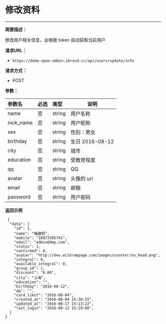  # 修改资料
 
 ****
     
**简要描述：** 

修改用户相关信息，会根据 token 自动获取当前用户

**请求URL：** 
- `https://demo-open-admin.ibrand.cc/api/users/update/info `
  
**请求方式：**
- POST 

**参数：** 

|参数名|必选|类型|说明|
|:----    |:---|:----- |-----   |
|  name  | 否 |string |  用户名称 |
|  nick_name  | 否 |string |  用户昵称 |
|  sex  | 否  |string| 性别：男女 |
|  birthday  | 否  |string| 生日 2016-08-12 |
|  city  |否  |string | 城市 |
|  education  | 否  |string| 受教育程度 |
|  qq  | 否  |string| QQ |
|  avatar  | 否  |string| 头像的 url |
|  email  | 否  |string| 邮箱 |
|  password  | 否  |string| 用户密码 |

 **返回示例**

``` 
 {
  "data": {
    "id": 1,
    "name": "梅建明",
    "mobile": "18973305743",
    "email": "admin@dmp.com",
    "status": 1,
    "confirmed": 0,
    "avatar": "http://dev.wildrampage.com/images/ucenter/no_head.png",
    "integral": 0,
    "available_integral": 0,
    "group_id": 1,
    "discount": "0.00",
    "city": "上海",
    "education": "",
    "birthday": "2016-08-12",
    "qq": "",
    "card_limit": "2016-08-04",
    "created_at": "2016-08-04 15:30:15",
    "updated_at": "2016-08-17 15:13:22",
    "last_login": "2016-08-12 15:19:08",
  }
}
```


